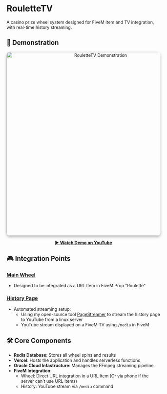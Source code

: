 # RouletteTV

A casino prize wheel system designed for FiveM Item and TV integration, with real-time history streaming.

## 🎥 Demonstration

<div align="center">
  <a href="https://www.youtube.com/watch?v=OoPI71_KAIg" target="_blank">
    <img src="https://img.youtube.com/vi/OoPI71_KAIg/maxresdefault.jpg" alt="RouletteTV Demonstration" width="600" style="border-radius:10px; box-shadow: 0 4px 8px rgba(0,0,0,0.3);">
    <br>
    <p align="center">
      ▶️ <a href="https://www.youtube.com/watch?v=OoPI71_KAIg" target="_blank"><b>Watch Demo on YouTube</b></a>
    </p>
  </a>
</div>

## 🎮 Integration Points

### [Main Wheel](/public/index.html)
- Designed to be integrated as a URL Item in FiveM Prop "Roulette"

### [History Page](/public/index.html)
- Automated streaming setup:
  - Using my open-source tool [PageStreamer](https://github.com/cezou/PageStreamer) to stream the history page to YouTube from a linux server
  - YouTube stream displayed on a FiveM TV using `/media` in FiveM

## 🛠 Core Components

- **Redis Database**: Stores all wheel spins and results
- **Vercel**: Hosts the application and handles serverless functions
- **Oracle Cloud Infastructure**: Manages the FFmpeg streaming pipeline
- **FiveM Integration**: 
  - Wheel: Direct URL integration in a URL Item (Or via phone if the server can't use URL Items)
  - History: YouTube stream via `/media` command